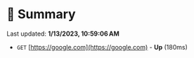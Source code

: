 # 📖 Summary
Last updated: **1/13/2023, 10:59:06 AM**

- `GET` [https://google.com](https://google.com) - **Up** (180ms)
